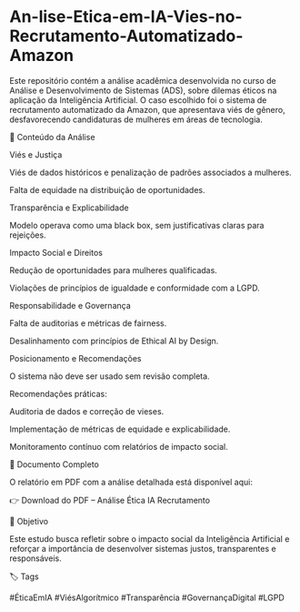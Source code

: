 # An-lise-Etica-em-IA-Vies-no-Recrutamento-Automatizado-Amazon
Este repositório contém a análise acadêmica desenvolvida no curso de Análise e Desenvolvimento de Sistemas (ADS), sobre dilemas éticos na aplicação da Inteligência Artificial.  O caso escolhido foi o sistema de recrutamento automatizado da Amazon, que apresentava viés de gênero, desfavorecendo candidaturas de mulheres em áreas de tecnologia.

🔎 Conteúdo da Análise

Viés e Justiça

Viés de dados históricos e penalização de padrões associados a mulheres.

Falta de equidade na distribuição de oportunidades.

Transparência e Explicabilidade

Modelo operava como uma black box, sem justificativas claras para rejeições.

Impacto Social e Direitos

Redução de oportunidades para mulheres qualificadas.

Violações de princípios de igualdade e conformidade com a LGPD.

Responsabilidade e Governança

Falta de auditorias e métricas de fairness.

Desalinhamento com princípios de Ethical AI by Design.

Posicionamento e Recomendações

O sistema não deve ser usado sem revisão completa.

Recomendações práticas:

Auditoria de dados e correção de vieses.

Implementação de métricas de equidade e explicabilidade.

Monitoramento contínuo com relatórios de impacto social.

📂 Documento Completo

O relatório em PDF com a análise detalhada está disponível aqui:

👉 Download do PDF – Análise Ética IA Recrutamento

📌 Objetivo

Este estudo busca refletir sobre o impacto social da Inteligência Artificial e reforçar a importância de desenvolver sistemas justos, transparentes e responsáveis.

🏷️ Tags

#ÉticaEmIA #ViésAlgorítmico #Transparência #GovernançaDigital #LGPD
